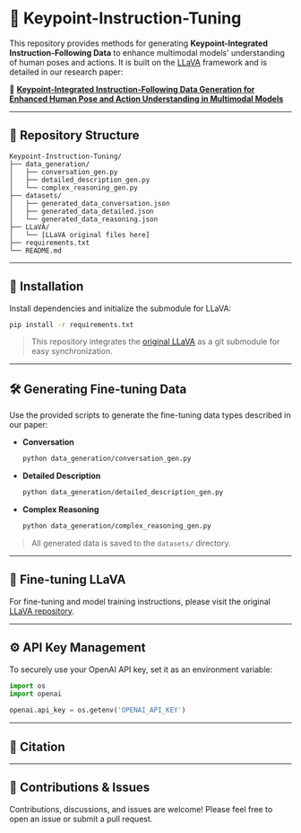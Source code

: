 # 🔑 Keypoint-Instruction-Tuning

This repository provides methods for generating **Keypoint-Integrated Instruction-Following Data** to enhance multimodal models' understanding of human poses and actions. It is built on the [LLaVA](https://github.com/haotian-liu/LLaVA) framework and is detailed in our research paper:

📄 **[Keypoint-Integrated Instruction-Following Data Generation for Enhanced Human Pose and Action Understanding in Multimodal Models](your-paper-link-here)**

---

## 📂 Repository Structure

```plaintext
Keypoint-Instruction-Tuning/
├── data_generation/
│   ├── conversation_gen.py
│   ├── detailed_description_gen.py
│   └── complex_reasoning_gen.py
├── datasets/
│   ├── generated_data_conversation.json
│   ├── generated_data_detailed.json
│   └── generated_data_reasoning.json
├── LLaVA/
│   └── [LLaVA original files here]
├── requirements.txt
└── README.md
```

---

## 🚀 Installation

Install dependencies and initialize the submodule for LLaVA:

```bash
pip install -r requirements.txt
```

> This repository integrates the [original LLaVA](https://github.com/haotian-liu/LLaVA) as a git submodule for easy synchronization.

---

## 🛠️ Generating Fine-tuning Data

Use the provided scripts to generate the fine-tuning data types described in our paper:

- **Conversation**
  ```bash
  python data_generation/conversation_gen.py
  ```

- **Detailed Description**
  ```bash
  python data_generation/detailed_description_gen.py
  ```

- **Complex Reasoning**
  ```bash
  python data_generation/complex_reasoning_gen.py
  ```

>  All generated data is saved to the `datasets/` directory.

---

## 🎯 Fine-tuning LLaVA

For fine-tuning and model training instructions, please visit the original [LLaVA repository](https://github.com/haotian-liu/LLaVA).

---

## ⚙️ API Key Management

To securely use your OpenAI API key, set it as an environment variable:

```python
import os
import openai

openai.api_key = os.getenv('OPENAI_API_KEY')
```

---

## 📜 Citation

---

## 🙌 Contributions & Issues

Contributions, discussions, and issues are welcome! Please feel free to open an issue or submit a pull request.

